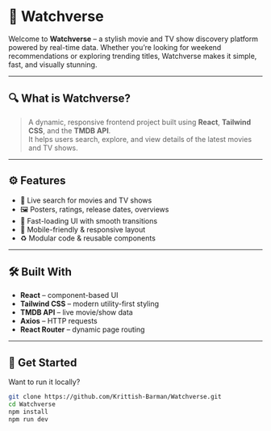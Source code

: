 # 🎥 Watchverse

Welcome to **Watchverse** – a stylish movie and TV show discovery platform powered by real-time data. Whether you’re looking for weekend recommendations or exploring trending titles, Watchverse makes it simple, fast, and visually stunning.

---

## 🔍 What is Watchverse?

> A dynamic, responsive frontend project built using **React**, **Tailwind CSS**, and the **TMDB API**.  
> It helps users search, explore, and view details of the latest movies and TV shows.

---

## ⚙️ Features

- 🔎 Live search for movies and TV shows
- 🖼️ Posters, ratings, release dates, overviews
- 💨 Fast-loading UI with smooth transitions
- 📱 Mobile-friendly & responsive layout
- ♻️ Modular code & reusable components

---

## 🛠 Built With

- **React** – component-based UI
- **Tailwind CSS** – modern utility-first styling
- **TMDB API** – live movie/show data
- **Axios** – HTTP requests
- **React Router** – dynamic page routing

---

## 🚀 Get Started

Want to run it locally?

```bash
git clone https://github.com/Krittish-Barman/Watchverse.git
cd Watchverse
npm install
npm run dev
